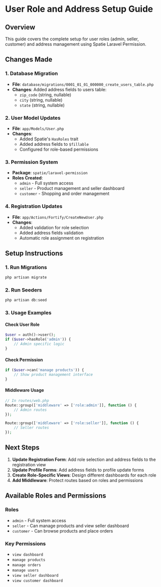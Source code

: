 # User Role and Address Setup Guide

## Overview
This guide covers the complete setup for user roles (admin, seller, customer) and address management using Spatie Laravel Permission.

## Changes Made

### 1. Database Migration
- **File**: `database/migrations/0001_01_01_000000_create_users_table.php`
- **Changes**: Added address fields to users table:
  - `zip_code` (string, nullable)
  - `city` (string, nullable)
  - `state` (string, nullable)

### 2. User Model Updates
- **File**: `app/Models/User.php`
- **Changes**:
  - Added Spatie's `HasRoles` trait
  - Added address fields to `$fillable`
  - Configured for role-based permissions

### 3. Permission System
- **Package**: `spatie/laravel-permission`
- **Roles Created**:
  - `admin` - Full system access
  - `seller` - Product management and seller dashboard
  - `customer` - Shopping and order management

### 4. Registration Updates
- **File**: `app/Actions/Fortify/CreateNewUser.php`
- **Changes**:
  - Added validation for role selection
  - Added address fields validation
  - Automatic role assignment on registration

## Setup Instructions

### 1. Run Migrations
```bash
php artisan migrate
```

### 2. Run Seeders
```bash
php artisan db:seed
```

### 3. Usage Examples

#### Check User Role
```php
$user = auth()->user();
if ($user->hasRole('admin')) {
    // Admin specific logic
}
```

#### Check Permission
```php
if ($user->can('manage products')) {
    // Show product management interface
}
```

#### Middleware Usage
```php
// In routes/web.php
Route::group(['middleware' => ['role:admin']], function () {
    // Admin routes
});

Route::group(['middleware' => ['role:seller']], function () {
    // Seller routes
});
```

## Next Steps

1. **Update Registration Form**: Add role selection and address fields to the registration view
2. **Update Profile Forms**: Add address fields to profile update forms
3. **Create Role-Specific Views**: Design different dashboards for each role
4. **Add Middleware**: Protect routes based on roles and permissions

## Available Roles and Permissions

### Roles
- `admin` - Full system access
- `seller` - Can manage products and view seller dashboard
- `customer` - Can browse products and place orders

### Key Permissions
- `view dashboard`
- `manage products`
- `manage orders`
- `manage users`
- `view seller dashboard`
- `view customer dashboard`

